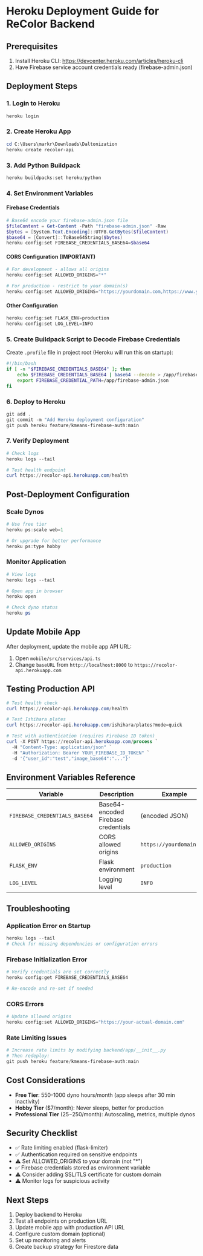# Heroku Deployment Guide for ReColor Backend

## Prerequisites
1. Install Heroku CLI: https://devcenter.heroku.com/articles/heroku-cli
2. Have Firebase service account credentials ready (firebase-admin.json)

## Deployment Steps

### 1. Login to Heroku
```powershell
heroku login
```

### 2. Create Heroku App
```powershell
cd C:\Users\markr\Downloads\Daltonization
heroku create recolor-api
```

### 3. Add Python Buildpack
```powershell
heroku buildpacks:set heroku/python
```

### 4. Set Environment Variables

#### Firebase Credentials
```powershell
# Base64 encode your firebase-admin.json file
$fileContent = Get-Content -Path "firebase-admin.json" -Raw
$bytes = [System.Text.Encoding]::UTF8.GetBytes($fileContent)
$base64 = [Convert]::ToBase64String($bytes)
heroku config:set FIREBASE_CREDENTIALS_BASE64=$base64
```

#### CORS Configuration (IMPORTANT)
```powershell
# For development - allows all origins
heroku config:set ALLOWED_ORIGINS="*"

# For production - restrict to your domain(s)
heroku config:set ALLOWED_ORIGINS="https://yourdomain.com,https://www.yourdomain.com"
```

#### Other Configuration
```powershell
heroku config:set FLASK_ENV=production
heroku config:set LOG_LEVEL=INFO
```

### 5. Create Buildpack Script to Decode Firebase Credentials

Create `.profile` file in project root (Heroku will run this on startup):

```bash
#!/bin/bash
if [ -n "$FIREBASE_CREDENTIALS_BASE64" ]; then
    echo $FIREBASE_CREDENTIALS_BASE64 | base64 --decode > /app/firebase-admin.json
    export FIREBASE_CREDENTIAL_PATH=/app/firebase-admin.json
fi
```

### 6. Deploy to Heroku
```powershell
git add .
git commit -m "Add Heroku deployment configuration"
git push heroku feature/kmeans-firebase-auth:main
```

### 7. Verify Deployment
```powershell
# Check logs
heroku logs --tail

# Test health endpoint
curl https://recolor-api.herokuapp.com/health
```

## Post-Deployment Configuration

### Scale Dynos
```powershell
# Use free tier
heroku ps:scale web=1

# Or upgrade for better performance
heroku ps:type hobby
```

### Monitor Application
```powershell
# View logs
heroku logs --tail

# Open app in browser
heroku open

# Check dyno status
heroku ps
```

## Update Mobile App

After deployment, update the mobile app API URL:

1. Open `mobile/src/services/api.ts`
2. Change `baseURL` from `http://localhost:8000` to `https://recolor-api.herokuapp.com`

## Testing Production API

```powershell
# Test health check
curl https://recolor-api.herokuapp.com/health

# Test Ishihara plates
curl https://recolor-api.herokuapp.com/ishihara/plates?mode=quick

# Test with authentication (requires Firebase ID token)
curl -X POST https://recolor-api.herokuapp.com/process `
  -H "Content-Type: application/json" `
  -H "Authorization: Bearer YOUR_FIREBASE_ID_TOKEN" `
  -d '{"user_id":"test","image_base64":"..."}'
```

## Environment Variables Reference

| Variable | Description | Example |
|----------|-------------|---------|
| `FIREBASE_CREDENTIALS_BASE64` | Base64-encoded Firebase credentials | (encoded JSON) |
| `ALLOWED_ORIGINS` | CORS allowed origins | `https://yourdomain.com` |
| `FLASK_ENV` | Flask environment | `production` |
| `LOG_LEVEL` | Logging level | `INFO` |

## Troubleshooting

### Application Error on Startup
```powershell
heroku logs --tail
# Check for missing dependencies or configuration errors
```

### Firebase Initialization Error
```powershell
# Verify credentials are set correctly
heroku config:get FIREBASE_CREDENTIALS_BASE64

# Re-encode and re-set if needed
```

### CORS Errors
```powershell
# Update allowed origins
heroku config:set ALLOWED_ORIGINS="https://your-actual-domain.com"
```

### Rate Limiting Issues
```powershell
# Increase rate limits by modifying backend/app/__init__.py
# Then redeploy:
git push heroku feature/kmeans-firebase-auth:main
```

## Cost Considerations

- **Free Tier**: 550-1000 dyno hours/month (app sleeps after 30 min inactivity)
- **Hobby Tier** ($7/month): Never sleeps, better for production
- **Professional Tier** ($25-$250/month): Autoscaling, metrics, multiple dynos

## Security Checklist

- ✅ Rate limiting enabled (flask-limiter)
- ✅ Authentication required on sensitive endpoints
- ⚠️ Set ALLOWED_ORIGINS to your domain (not "*")
- ✅ Firebase credentials stored as environment variable
- ⚠️ Consider adding SSL/TLS certificate for custom domain
- ⚠️ Monitor logs for suspicious activity

## Next Steps

1. Deploy backend to Heroku
2. Test all endpoints on production URL
3. Update mobile app with production API URL
4. Configure custom domain (optional)
5. Set up monitoring and alerts
6. Create backup strategy for Firestore data
